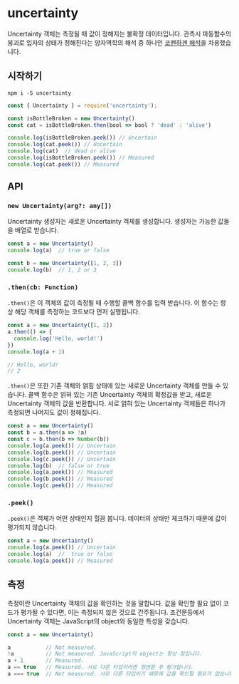# uncertainty

Uncertainty 객체는 측정될 때 값이 정해지는 불확정 데이터입니다. 관측시 파동함수의 붕괴로 입자의 상태가 정해진다는 양자역학의 해석 중 하나인 [코펜하겐 해석](https://ko.wikipedia.org/wiki/%EC%BD%94%ED%8E%9C%ED%95%98%EA%B2%90_%ED%95%B4%EC%84%9D)을 차용했습니다. 

## 시작하기

```
npm i -S uncertainty
```

```js
const { Uncertainty } = require('uncertainty');

const isBottleBroken = new Uncertainty()
const cat = isBottleBroken.then(bool => bool ? 'dead' : 'alive')

console.log(isBottleBroken.peek()) // Uncertain
console.log(cat.peek()) // Uncertain
console.log(cat)  // dead or alive
console.log(isBottleBroken.peek()) // Measured
console.log(cat.peek()) // Measured
```

## API

### `new Uncertainty(arg?: any[])`

Uncertainty 생성자는 새로운 Uncertainty 객체를 생성합니다. 생성자는 가능한 값들을 배열로 받습니다.

```js
const a = new Uncertainty()
console.log(a)  // true or false

const b = new Uncertainty([1, 2, 3])
console.log(b)  // 1, 2 or 3
```

### `.then(cb: Function)`

`.then()`은 이 객체의 값이 측정될 때 수행할 콜백 함수를 입력 받습니다. 이 함수는 항상 해당 객체를 측정하는 코드보다 먼저 실행됩니다.

```js
const a = new Uncertainty([1, 2])
a.then(() => {
  console.log('Hello, world!')
})
console.log(a + 1)

// Hello, world!
// 2
```

`.then()`은 또한 기존 객체와 얽힘 상태에 있는 새로운 Uncertainty 객체를 만들 수 있습니다. 콜백 함수은 얽혀 있는 기존 Uncertainty 객체의 확정값을 받고, 새로운 Uncertainty 객체의 값을 반환합니다. 서로 얽혀 있는 Uncertainty 객체들은 하나가 측정되면 나머지도 값이 정해집니다.

```js
const a = new Uncertainty()
const b = a.then(a => !a)
const c = b.then(b => Number(b))
console.log(a.peek()) // Uncertain
console.log(b.peek()) // Uncertain
console.log(c.peek()) // Uncertain
console.log(b)  // false or true
console.log(a.peek()) // Measured
console.log(b.peek()) // Measured
console.log(c.peek()) // Measured
```

### `.peek()`

`.peek()`은 객체가 어떤 상태인지 힐끔 봅니다. 데이터의 상태만 체크하기 때문에 값이 평가되지 않습니다.

```js
const a = new Uncertainty()
console.log(a.peek()) // Uncertain
console.log(a)  //  true or false
console.log(a.peek()) // Measured
```

## 측정

측정이란 Uncertainty 객체의 값을 확인하는 것을 말합니다. 값을 확인할 필요 없이 코드가 평가될 수 있다면, 이는 측정되지 않은 것으로 간주됩니다. 조건문등에서 Uncertainty 객체는 JavaScript의 object와 동일한 특성을 갖습니다.

```js
const a = new Uncertainty()

a           // Not measured.
!a          // Not measured. JavaScript의 object는 항상 참입니다.
a + 1       // Measured.
a == true   // Measured. 서로 다른 타입이라면 형변환 후 평가합니다.
a === true  // Not measured. 서로 다른 타입이기 때문에 값을 확인할 필요가 없습니다.
```
